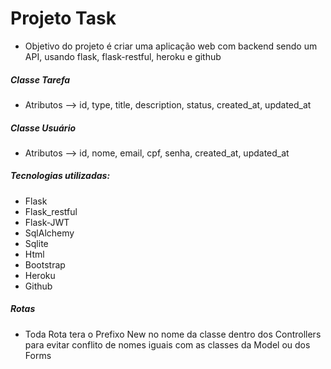 # Projeto Task

- Objetivo do projeto é criar uma aplicação web com backend sendo um API, usando flask, flask-restful, heroku e github


##### Classe Tarefa
- Atributos --> id, type, title, description, status, created_at, updated_at

##### Classe Usuário
- Atributos --> id, nome, email, cpf, senha, created_at, updated_at

##### Tecnologias utilizadas:
- Flask 
- Flask_restful 
- Flask-JWT
- SqlAlchemy
- Sqlite  
- Html  
- Bootstrap
- Heroku
- Github


##### Rotas
- Toda Rota tera o Prefixo New no nome da classe dentro dos Controllers para evitar conflito de nomes iguais com as classes da Model ou dos Forms
